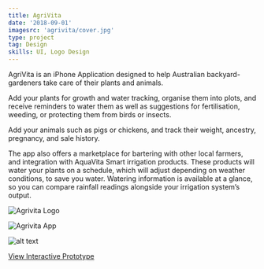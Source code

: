 ```yaml
---
title: AgriVita
date: '2018-09-01'
imagesrc: 'agrivita/cover.jpg'
type: project
tag: Design
skills: UI, Logo Design
---
```


AgriVita is an iPhone Application designed to help Australian backyard-gardeners take care of their plants and animals.

Add your plants for growth and water tracking, organise them into plots, and receive reminders to water them as well as suggestions for fertilisation, weeding, or protecting them from birds or insects.

Add your animals such as pigs or chickens, and track their weight, ancestry, pregnancy, and sale history.

The app also offers a marketplace for bartering with other local farmers, and integration with AquaVita Smart irrigation products. These products will water your plants on a schedule, which will adjust depending on weather conditions, to save you water. Watering information is available at a glance, so you can compare rainfall readings alongside your irrigation system’s output.

![Agrivita Logo](https://files.nathansimpson.design/portfolio/agrivita/logo.jpg 'Agrivita Logo')

![Agrivita App](https://files.nathansimpson.design/portfolio/agrivita/abstract.jpg 'Agrivita App')

![alt text](https://files.nathansimpson.design/portfolio/agrivita/threeup.png 'Agrivita App')

[View Interactive Prototype](https://xd.adobe.com/view/30072277-e7ee-4fdd-a211-ac225ed8df57/)
